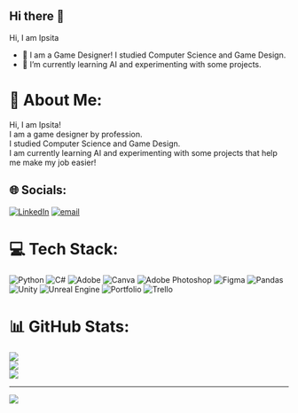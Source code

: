 ## Hi there 👋

Hi, I am Ipsita
- 🔭 I am a Game Designer! I studied Computer Science and Game Design.
- 🌱 I’m currently learning AI and experimenting with some projects.
# 💫 About Me:
Hi, I am Ipsita!<br>I am a game designer by profession.<br>I studied Computer Science and Game Design.<br>I am currently learning AI and experimenting with some projects that help me make my job easier!<br>


## 🌐 Socials:
[![LinkedIn](https://img.shields.io/badge/LinkedIn-%230077B5.svg?logo=linkedin&logoColor=white)](https://linkedin.com/in/https://www.linkedin.com/in/ipsita-srivastava-designer/) [![email](https://img.shields.io/badge/Email-D14836?logo=gmail&logoColor=white)](mailto:ipsi.srivastava@gmail.com) 

# 💻 Tech Stack:
![Python](https://img.shields.io/badge/python-3670A0?style=for-the-badge&logo=python&logoColor=ffdd54) ![C#](https://img.shields.io/badge/c%23-%23239120.svg?style=for-the-badge&logo=csharp&logoColor=white) ![Adobe](https://img.shields.io/badge/adobe-%23FF0000.svg?style=for-the-badge&logo=adobe&logoColor=white) ![Canva](https://img.shields.io/badge/Canva-%2300C4CC.svg?style=for-the-badge&logo=Canva&logoColor=white) ![Adobe Photoshop](https://img.shields.io/badge/adobe%20photoshop-%2331A8FF.svg?style=for-the-badge&logo=adobe%20photoshop&logoColor=white) ![Figma](https://img.shields.io/badge/figma-%23F24E1E.svg?style=for-the-badge&logo=figma&logoColor=white) ![Pandas](https://img.shields.io/badge/pandas-%23150458.svg?style=for-the-badge&logo=pandas&logoColor=white) ![Unity](https://img.shields.io/badge/unity-%23000000.svg?style=for-the-badge&logo=unity&logoColor=white) ![Unreal Engine](https://img.shields.io/badge/unrealengine-%23313131.svg?style=for-the-badge&logo=unrealengine&logoColor=white) ![Portfolio](https://img.shields.io/badge/Portfolio-%23000000.svg?style=for-the-badge&logo=firefox&logoColor=#FF7139) ![Trello](https://img.shields.io/badge/Trello-%23026AA7.svg?style=for-the-badge&logo=Trello&logoColor=white)
# 📊 GitHub Stats:
![](https://github-readme-stats.vercel.app/api?username=CatCoder27&theme=dark&hide_border=false&include_all_commits=false&count_private=false)<br/>
![](https://nirzak-streak-stats.vercel.app/?user=CatCoder27&theme=dark&hide_border=false)<br/>
![](https://github-readme-stats.vercel.app/api/top-langs/?username=CatCoder27&theme=dark&hide_border=false&include_all_commits=false&count_private=false&layout=compact)

---
[![](https://visitcount.itsvg.in/api?id=CatCoder27&icon=0&color=0)](https://visitcount.itsvg.in)

<!-- Proudly created with GPRM ( https://gprm.itsvg.in ) -->
